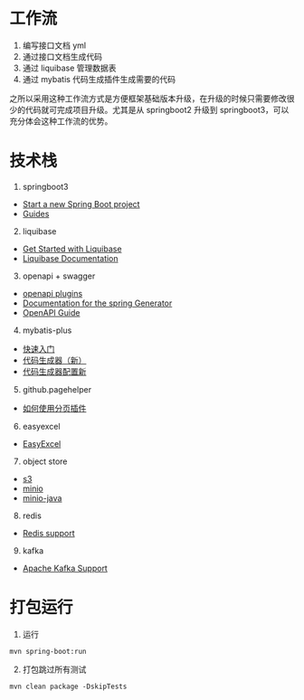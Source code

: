 # 工作流

1. 编写接口文档 yml
2. 通过接口文档生成代码
3. 通过 liquibase 管理数据表
4. 通过 mybatis 代码生成插件生成需要的代码

之所以采用这种工作流方式是方便框架基础版本升级，在升级的时候只需要修改很少的代码就可完成项目升级。尤其是从 springboot2 升级到 springboot3，可以充分体会这种工作流的优势。

# 技术栈
1. springboot3 
  * [Start a new Spring Boot project](https://spring.io/quickstart)
  * [Guides](https://spring.io/guides)
2. liquibase
  * [Get Started with Liquibase](https://docs.liquibase.com/start/home.html?_ga=2.35877216.1519204558.1680801849-302714384.1679928665)
  * [Liquibase Documentation](https://docs.liquibase.com/start/home.html?_ga=2.35877216.1519204558.1680801849-302714384.1679928665)
3. openapi + swagger   
  * [openapi plugins](https://openapi-generator.tech/docs/plugins/)
  * [Documentation for the spring Generator](https://openapi-generator.tech/docs/generators/spring)
  * [OpenAPI Guide](https://swagger.io/docs/specification/about/)
4. mybatis-plus
  * [快速入门](https://baomidou.com/pages/24112f/)
  * [代码生成器（新）](https://baomidou.com/pages/779a6e/#%E5%BF%AB%E9%80%9F%E5%85%A5%E9%97%A8)
  * [代码生成器配置新](https://baomidou.com/pages/981406/#%E6%95%B0%E6%8D%AE%E5%BA%93%E9%85%8D%E7%BD%AE-datasourceconfig)
5. github.pagehelper
  * [如何使用分页插件](https://pagehelper.github.io/docs/howtouse/)
6. easyexcel
  * [EasyExcel](https://easyexcel.opensource.alibaba.com/docs/current/)
7. object store
  * [s3](https://docs.aws.amazon.com/AmazonS3/latest/userguide/Welcome.html)
  * [minio](http://www.minio.org.cn/docs/minio/container/index.html)
  * [minio-java](https://min.io/docs/minio/linux/developers/java/minio-java.html)
8. redis
  * [Redis support](https://docs.spring.io/spring-data/redis/docs/current/reference/html/#redis:setup)
9. kafka
  * [Apache Kafka Support](https://docs.spring.io/spring-boot/docs/current/reference/html/messaging.html#messaging.kafka)

# 打包运行

1. 运行
```
mvn spring-boot:run
```

2. 打包跳过所有测试

```
mvn clean package -DskipTests
```
